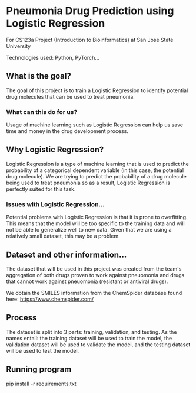 # Pneumonia Drug Prediction using Logistic Regression
For CS123a Project (Introduction to Bioinformatics) at San Jose State University

Technologies used: Python, PyTorch...

## What is the goal?
The goal of this project is to train a Logistic Regression to identify potential drug molecules that can be used to treat pneumonia. 

### What can this do for us?
Usage of machine learning such as Logistic Regression can help us save time and money in the drug development process.

## Why Logistic Regression?
Logistic Regression is a type of machine learning that is used to predict the probability of a categorical dependent variable (in this case, the potential drug molecule). We are trying to predict the probability of a drug molecule being used to treat pneumonia so as a result, Logistic Regression is perfectly suited for this task. 

### Issues with Logistic Regression...
Potential problems with Logistic Regression is that it is prone to overfitting. This means that the model will be too specific to the training data and will not be able to generalize well to new data. Given that we are using a relatively small dataset, this may be a problem.

## Dataset and other information...
The dataset that will be used in this project was created from the team's aggregation of both drugs proven to work against pneuomonia and drugs that cannot work against pneuomonia (resistant or antiviral drugs). 

We obtain the SMILES information from the ChemSpider database found here: https://www.chemspider.com/

## Process
The dataset is split into 3 parts: training, validation, and testing. As the names entail: the training dataset will be used to train the model, the validation dataset will be used to validate the model, and the testing dataset will be used to test the model.

## Running program
pip install -r requirements.txt
